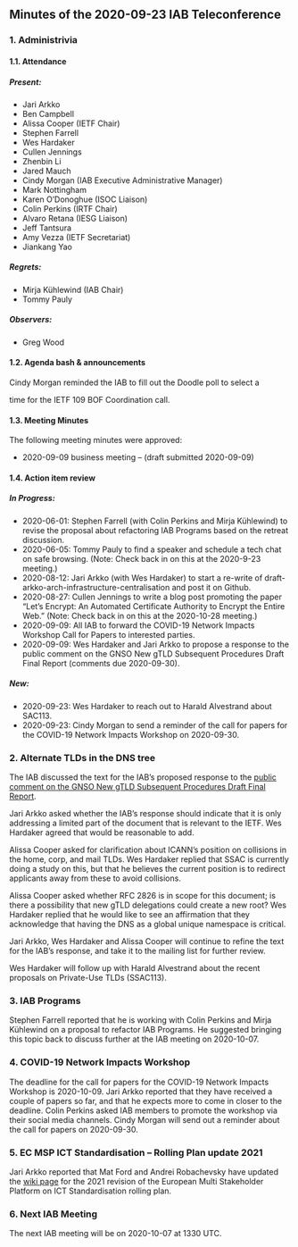 
Minutes of the 2020-09-23 IAB Teleconference
--------------------------------------------


### 1. Administrivia


#### 1.1. Attendance


##### Present:


* Jari Arkko
* Ben Campbell
* Alissa Cooper (IETF Chair)
* Stephen Farrell
* Wes Hardaker
* Cullen Jennings
* Zhenbin Li
* Jared Mauch
* Cindy Morgan (IAB Executive Administrative Manager)
* Mark Nottingham
* Karen O’Donoghue (ISOC Liaison)
* Colin Perkins (IRTF Chair)
* Alvaro Retana (IESG Liaison)
* Jeff Tantsura
* Amy Vezza (IETF Secretariat)
* Jiankang Yao


##### Regrets:


* Mirja Kühlewind (IAB Chair)
* Tommy Pauly


##### Observers:


* Greg Wood


#### 1.2. Agenda bash & announcements


Cindy Morgan reminded the IAB to fill out the Doodle poll to select a  

time for the IETF 109 BOF Coordination call.


#### 1.3. Meeting Minutes


The following meeting minutes were approved:


* 2020-09-09 business meeting – (draft submitted 2020-09-09)


#### 1.4. Action item review


##### In Progress:


* 2020-06-01: Stephen Farrell (with Colin Perkins and Mirja Kühlewind) to revise the proposal about refactoring IAB Programs based on the retreat discussion.
* 2020-06-05: Tommy Pauly to find a speaker and schedule a tech chat on safe browsing. (Note: Check back in on this at the 2020-9-23 meeting.)
* 2020-08-12: Jari Arkko (with Wes Hardaker) to start a re-write of draft-arkko-arch-infrastructure-centralisation and post it on Github.
* 2020-08-27: Cullen Jennings to write a blog post promoting the paper “Let’s Encrypt: An Automated Certificate Authority to Encrypt the Entire Web.” (Note: Check back in on this at the 2020-10-28 meeting.)
* 2020-09-09: All IAB to forward the COVID-19 Network Impacts Workshop Call for Papers to interested parties.
* 2020-09-09: Wes Hardaker and Jari Arkko to propose a response to the public comment on the GNSO New gTLD Subsequent Procedures Draft Final Report (comments due 2020-09-30).


##### New:


* 2020-09-23: Wes Hardaker to reach out to Harald Alvestrand about SAC113.
* 2020-09-23: Cindy Morgan to send a reminder of the call for papers for the COVID-19 Network Impacts Workshop on 2020-09-30.


### 2. Alternate TLDs in the DNS tree


The IAB discussed the text for the IAB’s proposed response to the [public comment on the GNSO New gTLD Subsequent Procedures Draft Final Report](https://www.icann.org/public-comments/gnso-new-gtld-subsequent-draft-final-report-2020-08-20-en).


Jari Arkko asked whether the IAB’s response should indicate that it is only addressing a limited part of the document that is relevant to the IETF. Wes Hardaker agreed that would be reasonable to add.


Alissa Cooper asked for clarification about ICANN’s position on collisions in the home, corp, and mail TLDs. Wes Hardaker replied that SSAC is currently doing a study on this, but that he believes the current position is to redirect applicants away from these to avoid collisions.


Alissa Cooper asked whether RFC 2826 is in scope for this document; is there a possibility that new gTLD delegations could create a new root? Wes Hardaker replied that he would like to see an affirmation that they acknowledge that having the DNS as a global unique namespace is critical.


Jari Arkko, Wes Hardaker and Alissa Cooper will continue to refine the text for the IAB’s response, and take it to the mailing list for further review.


Wes Hardaker will follow up with Harald Alvestrand about the recent proposals on Private-Use TLDs (SSAC113).


### 3. IAB Programs


Stephen Farrell reported that he is working with Colin Perkins and Mirja Kühlewind on a proposal to refactor IAB Programs. He suggested bringing this topic back to discuss further at the IAB meeting on 2020-10-07.


### 4. COVID-19 Network Impacts Workshop


The deadline for the call for papers for the COVID-19 Network Impacts Workshop is 2020-10-09. Jari Arkko reported that they have received a couple of papers so far, and that he expects more to come in closer to the deadline. Colin Perkins asked IAB members to promote the workshop via their social media channels. Cindy Morgan will send out a reminder about the call for papers on 2020-09-30.


### 5. EC MSP ICT Standardisation – Rolling Plan update 2021


Jari Arkko reported that Mat Ford and Andrei Robachevsky have updated the [wiki page](https://trac.ietf.org/trac/iab/wiki/Multi-Stake-Holder-Platform) for the 2021 revision of the European Multi Stakeholder Platform on ICT Standardisation rolling plan.


### 6. Next IAB Meeting


The next IAB meeting will be on 2020-10-07 at 1330 UTC.


